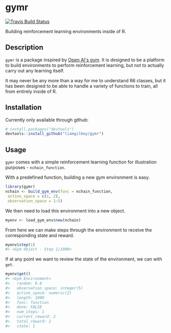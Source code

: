 
<!-- README.md is generated from README.Rmd. Please edit that file -->
gymr
====

[![Travis Build Status](https://travis-ci.org/liamgilbey/gymr.svg?branch=master)](https://travis-ci.org/liamgilbey/gymr)

Building reinforcement learning environments inside of R.

Description
-----------

`gymr` is a package inspired by [Open AI's gym](https://gym.openai.com/). It is designed to be a platform to build environments to perform reinforcement learning, but not to actually carry out any learning itself.

It may never be any more than a way for me to understand R6 classes, but it has been designed to be able to handle a variety of functions to train, all from entirely inside of R.

Installation
------------

Currently only available through github:

``` r
# install.packages("devtools")
devtools::install_github("liamgilbey/gymr")
```

Usage
-----

`gymr` comes with a simple reinforcement learning function for illustration purposes - `nchain_function`.

With a predefined function, building a new gym environment is easy.

``` r
library(gymr)
nchain <- build_gym_env(func = nchain_function,
 action_space = c(1, 2),
 observation_space = 1:5)
```

We then need to load this environment into a new object.

``` r
myenv <- load_gym_env$new(nchain)
```

From here we can make steps through the environment to receive the corresponding state and reward.

``` r
myenv$step(1)
#> <Gym Object - Step 1/1000>
```

If at any point we want to review the state of the environment, we can with `get`.

``` r
myenv$get()
#> <Gym Environment>
#>   random: 0.8
#>   observation_space: integer(5)
#>   action_space: numeric(2)
#>   length: 1000
#>   func: function
#>   done: FALSE
#>   num_steps: 1
#>   current_reward: 2
#>   total_reward: 2
#>   state: 1
```
